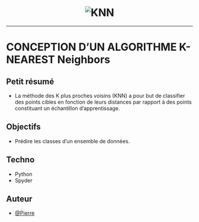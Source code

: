<h1 align="center">
  <img src="./Assets/header.jpg" alt="KNN" />
</h1>

---

# CONCEPTION D’UN ALGORITHME K-NEAREST Neighbors

## Petit résumé

- La méthode des K plus proches voisins (KNN) a pour but de classifier des points cibles en fonction de leurs distances par rapport à des points constituant un échantillon d’apprentissage.

## Objectifs

- Prédire les classes d’un ensemble de données.

## Techno

- Python
- Spyder

## Auteur

- [@Pierre](https://github.com/Pierre-Portfolio)
